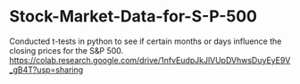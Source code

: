 # Stock-Market-Data-for-S-P-500
Conducted t-tests in python to see if certain months or days influence the closing prices for the S&P 500. https://colab.research.google.com/drive/1nfvEudpJkJlVUpDVhwsDuyEyE9V_gB4T?usp=sharing
